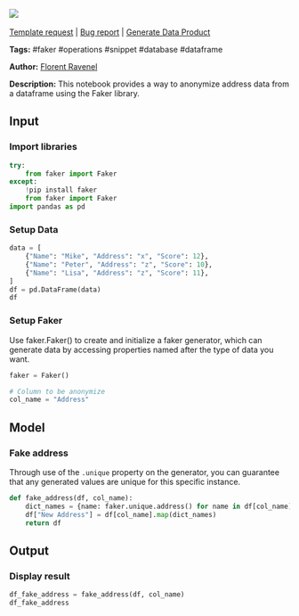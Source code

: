 <a href="https://app.naas.ai/user-redirect/naas/downloader?url=https://raw.githubusercontent.com/jupyter-naas/awesome-notebooks/master/Faker/Faker_Anonymize_Address_from_dataframe.ipynb" target="_parent"><img src="https://naasai-public.s3.eu-west-3.amazonaws.com/open_in_naas.svg"/></a><br><br><a href="https://github.com/jupyter-naas/awesome-notebooks/issues/new?assignees=&labels=&template=template-request.md&title=Tool+-+Action+of+the+notebook+">Template request</a> | <a href="https://github.com/jupyter-naas/awesome-notebooks/issues/new?assignees=&labels=bug&template=bug_report.md&title=Faker+-+Anonymize+Address+from+dataframe:+Error+short+description">Bug report</a> | <a href="https://app.naas.ai/user-redirect/naas/downloader?url=https://raw.githubusercontent.com/jupyter-naas/awesome-notebooks/master/Naas/Naas_Start_data_product.ipynb" target="_parent">Generate Data Product</a>

**Tags:** #faker #operations #snippet #database #dataframe

**Author:** [Florent Ravenel](https://www.linkedin.com/in/florent-ravenel/)

**Description:** This notebook provides a way to anonymize address data from a dataframe using the Faker library.

## Input

### Import libraries


```python
try:
    from faker import Faker
except:
    !pip install faker
    from faker import Faker
import pandas as pd
```

### Setup Data


```python
data = [
    {"Name": "Mike", "Address": "x", "Score": 12},
    {"Name": "Peter", "Address": "z", "Score": 10},
    {"Name": "Lisa", "Address": "z", "Score": 11},
]
df = pd.DataFrame(data)
df
```

### Setup Faker
Use faker.Faker() to create and initialize a faker generator, which can generate data by accessing properties named after the type of data you want.


```python
faker = Faker()

# Column to be anonymize
col_name = "Address"
```

## Model

### Fake address
Through use of the `.unique` property on the generator, you can guarantee that any generated values are unique for this specific instance.


```python
def fake_address(df, col_name):
    dict_names = {name: faker.unique.address() for name in df[col_name].unique()}
    df["New Address"] = df[col_name].map(dict_names)
    return df
```

## Output

### Display result


```python
df_fake_address = fake_address(df, col_name)
df_fake_address
```
